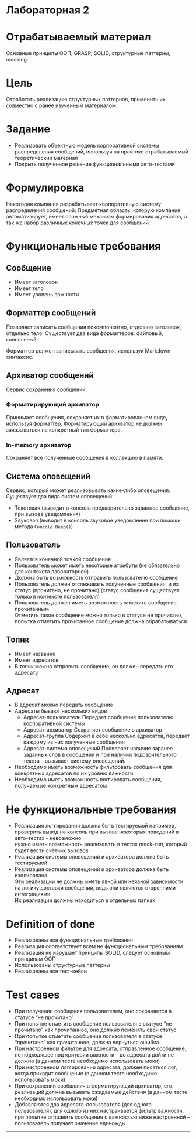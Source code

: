 # Лабораторная 2

# Отрабатываемый материал

Основные принципы ООП, GRASP, SOLID, структурные паттерны, mocking.

# Цель

Отработать реализацию структурных паттернов, применить их совместно с ранее изученным материалом.

# Задание

- Реализовать объектную модель корпоративной системы распределения сообщений, используя на практике отрабатываемый
  теоретический материал
- Покрыть полученное решение функциональными авто-тестами

# Формулировка

Некоторая компания разрабатывает корпоративную систему распределения сообщений. Предметная область, которую компания
автоматизирует, имеет сложный механизм формирования адресатов, а так же набор различных конечных точек для сообщений.

# Функциональные требования

## Сообщение

- Имеет заголовок
- Имеет тело
- Имеет уровень важности

## Форматтер сообщений

Позволяет записать сообщения покомпонентно, отдельно заголовок, отдельно тело. Существует два вида форматтеров:
файловый, консольный.

Форматтер должен записывать сообщения, используя Markdown синтаксис.

## Архиватор сообщений

Сервис сохранения сообщений.

### Форматирирующий архиватор

Принимает сообщения, сохраняет их в форматированном виде, используя форматтер.
Форматирующий арихватор не должен заявзываться на конкретный тип форматтера.

### In-memory архиватор

Сохраняет все полученные сообщения в коллекцию в памяти.

## Система оповещений

Сервис, который может реализовывать какие-либо оповещения. Существует два вида систем оповещений:

- Текстовая (выводит в консоль предварительно заданное сообщение, при вызове уведомления)
- Звуковая (выводит в консоль звуковое уведомление при помощи метода `Console.Beep()`)

## Пользователь

- Является конечной точкой сообщения
- Пользователь может иметь некоторые атрибуты (не обязательно для контекста лабораторной)
- Должна быть возможность отправить пользователю сообщение
- Пользователь должен отслеживать полученные сообщения, и их статус (прочитано, не прочитано) (статус сообщения
  существует только в контексте пользователя)
- Пользователь должен иметь возможность отметить сообщение прочитанным \
  Отметить такое сообщение можно только в статусе не прочитано, попытка отметить прочитанное сообщение должна
  обрабатываться

## Топик

- Имеет название
- Имеет адресатов
- В топик можно отправить сообщение, он должен передать его адресату

## Адресат

- В адресат можно передать сообщение
- Адресаты бывают нескольких видов
    - Адресат-пользователь
      Передает сообщение пользователю корпоративной системы
    - Адресат-архиватор
      Сохраняет сообщение в архиватор
    - Адресат-группа
      Содержит в себе несколько адресатов, передаёт каждому из них полученные сообщения
    - Адресат-система оповещений
      Проверяет наличие заранее заданных слов в сообщении и при наличии подозрительного текста – вызывает систему
      оповещений.
- Необходимо иметь возможность фильтровать сообщения для конкретных адресатов по их уровню важности
- Необходимо иметь возможность логгировать сообщения, получаемые конкретным адресатом

# Не функциональные требования

- Реализация логгирования должна быть тестируемой
  например, проверить вывод на консоль при вызове некоторых поведений в авто-тестах - невозможно \
  нужно иметь возможность реализовать в тестах mock-тип, который будет вести счётчик вызовов
- Реализация системы оповещений и архиватора должна быть тестируемой
- Реализация системы оповещений и архиватора должна быть изолирована \
  Эти реализации не должны иметь явной или неявной зависимости на логику доставки сообщений, ведь они являются
  сторонними интеграциями \
  Их реализации должны находиться в отдельных папках

# Definition of done

- Реализованы все функциональные требования
- Реализация соответствует всем не функциональным требованиям
- Реализация не нарушает принципы SOLID, следует основным принципам ООП
- Использованы структурные паттерны
- Реализованы все тест-кейсы

# Test cases

- При получении сообщения пользователем, оно сохраняется в статусе “не прочитано”
- При попытке отметить сообщение пользователя в статусе “не прочитано” как прочитанное, оно должно поменять свой статус
- При попытке отметить сообщение пользователя в статусе “прочитано” как прочитанное, должна вернуться ошибка
- При настроенном фильтре для адресата, отправленное сообщение, не подходящее под критерии важности - до адресата дойти
  не должно (в данном тесте необходимо использовать моки)
- При настроенном логгировании адресата, должен писаться лог, когда приходит сообщение (в данном тесте необходимо
  использовать моки)
- При сохранении сообщения в форматирующий архиватор, его реализаций должна вызывать ожидаемые действия (в данном тесте необходимо использовать моки)
- Добавляются два адресата-пользователя (для одного пользователя), для одного из них настраивается фильтр важности, при
  попытке отправить сообщение с важностью ниже настроенной – пользователь получает значение единожды.

---
